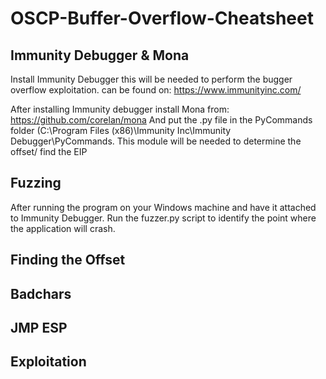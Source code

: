 # OSCP-Buffer-Overflow-Cheatsheet

## Immunity Debugger & Mona 

Install Immunity Debugger this will be needed to perform the bugger overflow exploitation.
can be found on: https://www.immunityinc.com/

After installing Immunity debugger install Mona from: https://github.com/corelan/mona
And put the .py file in the PyCommands folder (C:\Program Files (x86)\Immunity Inc\Immunity Debugger\PyCommands. 
This module will be needed to determine the offset/ find the EIP



## Fuzzing

After running the program on your Windows machine and have it attached to Immunity Debugger.
Run the fuzzer.py script to identify the point where the application will crash.

## Finding the Offset

## Badchars

## JMP ESP

## Exploitation
